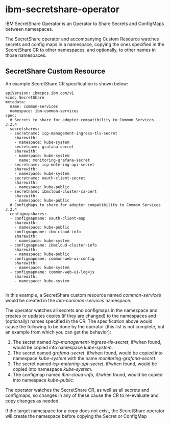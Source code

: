 # ibm-secretshare-operator
IBM SecretShare Operator is an Operator to Share Secrets and ConfigMaps between namespaces.

The SecretShare operator and accompanying Custom Resource watches secrets and config maps in a namespace, copying the ones specified in the SecretShare CR to other namespaces, and optionally, to other names in those namespaces.

## SecretShare Custom Resource

An example SecretShare CR specification is shown below:

```
apiVersion: ibmcpcs.ibm.com/v1
kind: SecretShare
metadata:
  name: common-services
  namespace: ibm-common-services
spec:
  # Secrets to share for adopter compatibility to Common Services 3.2.4
  secretshares:
  - secretname: icp-management-ingress-tls-secret
    sharewith:
    - namespace: kube-system
  - secretname: grafana-secret
    sharewith:
    - namespace: kube-system
      name: monitoring-grafana-secret
  - secretname: icp-metering-api-secret
    sharewith:
    - namespace: kube-system
  - secretname: oauth-client-secret
    sharewith:
    - namespace: kube-public
  - secretname: ibmcloud-cluster-ca-cert
    sharewith:
    - namespace: kube-public
  # ConfigMaps to share for adopter compatibility to Common Services 3.2.4
  configmapshares: 
  - configmapname: oauth-client-map
    sharewith:
    - namespace: kube-public
  - configmapname: ibm-cloud-info
    sharewith:
    - namespace: kube-system
  - configmapname: ibmcloud-cluster-info
    sharewith:
    - namespace: kube-public
  - configmapname: common-web-ui-config
    sharewith:
    - namespace: kube-system
  - configmapname: common-web-ui-log4js
    sharewith:
    - namespace: kube-system
  
```

In this example, a SecretShare custom resource named *common-services* would be created in the *ibm-common-services* namespace.

The operator watches all secrets and configmaps in the namespace and creates or updates copies (if they are changed) to the namespaces and (optionally) names specified in the CR.  The specification above would cause the following to be done by the operator (this list is not complete, but an example from which you can get the behavior):

1. The secret named *icp-management-ingress-tls-secret*, if/when found, would be copied into namespace *kube-system*.
2. The secret named *grafana-secret*, if/when found, would be copied into namespace *kube-system* with the name *monitoring-grafana-secret*.
3. The secret named *icp-metering-api-secret*, if/when found, would be copied into namespace *kube-system*.
5. The configmap named *ibm-cloud-info*, if/when found, would be copied into namespace *kube-public*.

The operator watches the SecretShare CR, as well as all secrets and configmaps, so changes in any of these cause the CR to re-evaluate and copy changes as needed.

If the target namespace for a copy does not exist, the SecretShare operator will create the namespace before copying the Secret or ConfigMap
